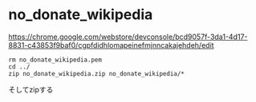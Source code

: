 # no_donate_wikipedia


https://chrome.google.com/webstore/devconsole/bcd9057f-3da1-4d17-8831-c43853f9baf0/cgpfdidhlomapeinefmjnncakajehdeh/edit

```
rm no_donate_wikipedia.pem
cd ../
zip no_donate_wikipedia.zip no_donate_wikipedia/*
```

そしてzipする
